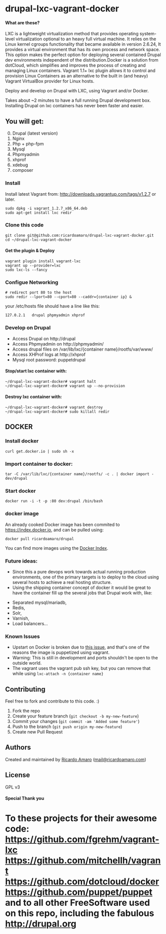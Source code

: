 drupal-lxc-vagrant-docker
=========================
#### What are these?
LXC is a lightweight virtualization method that provides operating system-level virtualization 
optional to an heavy full virtual machine. It relies on the Linux kernel cgroups functionality 
that became available in version 2.6.24, It provides a virtual environment that has its own process and network space. 
This option makes the perfect option for deploying several contained Drupal dev environments 
independent of the distribution.Docker is a solution from dotCloud, 
which simplifies and improves the process of creating and managing Linux containers.
Vagrant 1.1+ lxc plugin allows it to control and provision Linux Containers as an alternative 
to the built in (and heavy) Vagrant VirtualBox provider for Linux hosts.

Deploy and develop on Drupal with LXC, using Vagrant and/or Docker.

Takes about ~2 minutes to have a full running Drupal development box.
Installing Drupal on lxc containers has never been faster and easier.


## You will get:
0. Drupal (latest version) 
1. Nginx
2. Php + php-fpm
3. Mysql
4. Phpmyadmin
5. xhprof
6. xdebug
7. composer


### Install

Install latest Vagrant from:
http://downloads.vagrantup.com/tags/v1.2.7 or later.

```
sudo dpkg -i vagrant_1.2.7_x86_64.deb
sudo apt-get install lxc redir
```

### Clone this code

```
git clone git@github.com:ricardoamaro/drupal-lxc-vagrant-docker.git
cd ~/drupal-lxc-vagrant-docker
```

#### Get the plugin & Deploy
```
vagrant plugin install vagrant-lxc
vagrant up --provider=lxc 
sudo lxc-ls --fancy
```

### Configue Networking
```
# redirect port 80 to the host
sudo redir --lport=80 --cport=80 --caddr={container ip} &
```
your /etc/hosts file should have a line like this:
```
127.0.2.1	drupal phpmyadmin xhprof
```

### Develop on Drupal
* Access Drupal on http://drupal
* Access Phpmyadmin on http://phpmyadmin/
* Access drupal files on /var/lib/lxc/{container name}/rootfs/var/www/
* Access XHProf logs at http://xhprof
* Mysql root password: puppetdrupal

#### Stop/start lxc container with:
```
~/drupal-lxc-vagrant-docker# vagrant halt
~/drupal-lxc-vagrant-docker# vagrant up --no-provision
```

#### Destroy lxc container with:
```
~/drupal-lxc-vagrant-docker# vagrant destroy
~/drupal-lxc-vagrant-docker# sudo killall redir
```

## DOCKER

### Install docker
```
curl get.docker.io | sudo sh -x
```

### Import container to docker:
```
tar -C /var/lib/lxc/{container name}/rootfs/ -c . | docker import - dev/drupal
```

### Start docker 
```
docker run -i -t -p :80 dev:drupal /bin/bash
```
### docker image

An already cooked Docker image has been commited to https://index.docker.io, and can be pulled using: 
```
docker pull ricardoamaro/drupal
```

You can find more images using the [Docker Index][docker_index].

### Future ideas:
* Since this a pure devops work towards actual running production environments,
one of the primary targets is to deploy to the cloud using several hosts to achieve a real hosting structure.
* Using the shipping container concept of docker it would be great to have the container fill up the several jobs 
that Drupal work with, like:
- Separated mysql/mariadb, 
- Redis, 
- Solr, 
- Varnish,
- Load balancers...

### Known Issues
* Upstart on Docker is broken due to [this issue][docker_upstart_issue], and that's one of the reasons the image is puppetized using vagrant.
* Warning: This is still in development and ports shouldn't be open to the outside world.
* The vagrant uses the vagrant pub ssh key, but you can remove that while using `lxc-attach -n {container name}`


## Contributing
Feel free to fork and contribute to this code. :)

1. Fork the repo
2. Create your feature branch (`git checkout -b my-new-feature`)
3. Commit your changes (`git commit -am 'Added some feature'`)
4. Push to the branch (`git push origin my-new-feature`)
5. Create new Pull Request

## Authors

Created and maintained by [Ricardo Amaro][author] (<mail@ricardoamaro.com>)

## License
GPL v3

#### Special Thank you
To these projects for their awesome code:
https://github.com/fgrehm/vagrant-lxc
https://github.com/mitchellh/vagrant
https://github.com/dotcloud/docker
https://github.com/puppet/puppet
and to all other FreeSoftware used on this repo, 
including the fabulous
http://drupal.org
=================

[author]:                 https://github.com/ricardoamaro
[docker_upstart_issue]:   https://github.com/dotcloud/docker/issues/223
[docker_index]:           https://index.docker.io/
